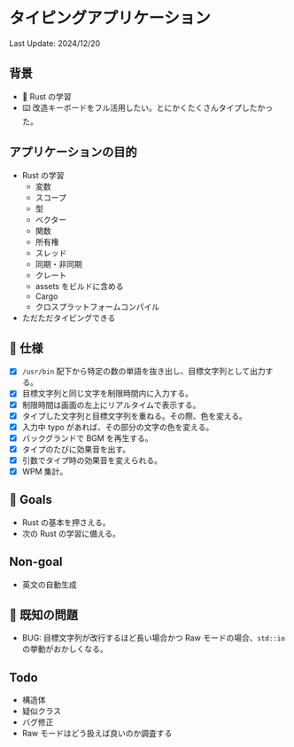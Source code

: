 # タイピングアプリケーション

Last Update: 2024/12/20

## 背景

- 🦀 Rust の学習
- ⌨️ 改造キーボードをフル活用したい。とにかくたくさんタイプしたかった。

## アプリケーションの目的

- Rust の学習
  - 変数
  - スコープ
  - 型
  - ベクター
  - 関数
  - 所有権
  - スレッド
  - 同期・非同期
  - クレート
  - assets をビルドに含める
  - Cargo
  - クロスプラットフォームコンパイル
- ただただタイピングできる

## 📔 仕様

- [x] `/usr/bin` 配下から特定の数の単語を抜き出し、目標文字列として出力する。
- [x] 目標文字列と同じ文字を制限時間内に入力する。
- [x] 制限時間は画面の左上にリアルタイムで表示する。
- [x] タイプした文字列と目標文字列を重ねる。その際、色を変える。
- [x] 入力中 typo があれば、その部分の文字の色を変える。
- [x] バックグランドで BGM を再生する。
- [x] タイプのたびに効果音を出す。
- [x] 引数でタイプ時の効果音を変えられる。
- [x] WPM 集計。

## 🥅 Goals

- Rust の基本を押さえる。
- 次の Rust の学習に備える。

## Non-goal

- 英文の自動生成

## 🐛 既知の問題

- BUG: 目標文字列が改行するほど長い場合かつ Raw モードの場合、`std::io` の挙動がおかしくなる。

## Todo

- 構造体
- 疑似クラス
- バグ修正
- Raw モードはどう扱えば良いのか調査する

